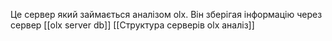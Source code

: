 Це сервер який займається аналізом olx. Він зберігая інформацію через сервер [[olx server db]]
[[Структура серверів olx аналіз]]